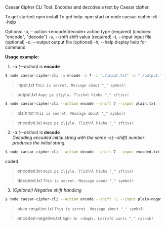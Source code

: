 Caesar Cipher CLI Tool.
Encodes and decodes a text by Caesar cipher.

To get started: npm install
To get help: npm start or node caesar-cipher-cli --help

Options:
  -a, --action <encode|decode>  action type (required) (choices: "encode", "decode")
  -s, --shift <number>          shift value (required)
  -i, --input <filepath>        input file (optional)
  -o, --output <filepath>       output file (optional)
  -h, --help                    display help for command

**Usage example:**  
1. _-a (--action)_ is **encode**

```bash
$ node caesar-cipher-cli -a encode -s 7 -i "./input.txt" -o "./output.txt"
```
> input.txt
> `This is secret. Message about "_" symbol!`

> output.txt
> `Aopz pz zljyla. Tlzzhnl hivba "_" zftivs!`

```bash
$ node caesar-cipher-cli --action encode --shift 7 --input plain.txt --output encoded.txt
```
> plain.txt
> `This is secret. Message about "_" symbol!`

> encoded.txt
> `Aopz pz zljyla. Tlzzhnl hivba "_" zftivs!`

2. _-a (--action)_ is **decode**  
_Decoding encoded initial string with the same -s(--shift) number produces the initial string._

```bash
$ node caesar-cipher-cli --action decode --shift 7 --input encoded.txt --output de.txt
```
coded
> encoded.txt
> `Aopz pz zljyla. Tlzzhnl hivba "_" zftivs!`

> decoded.txt
> `This is secret. Message about "_" symbol!`

3. _(Optional) Negative shift handling_

```bash
$ node caesar-cipher-cli --action encode --shift -1 --input plain-negative.txt --output encoded-negative.txt
```

> plain-negative.txt
> `This is secret. Message about "_" symbol!`

> encoded-negative.txt
> `Sghr hr rdbqds. Ldrrzfd zants "_" rxlank!`